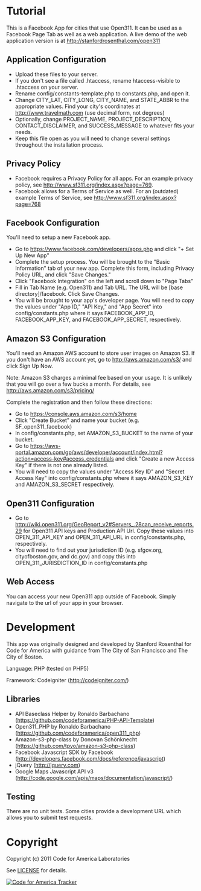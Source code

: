 Tutorial
========================

This is a Facebook App for cities that use Open311.  It can be used as a Facebook Page Tab as well as a web application.  A live demo of the web application version is at http://stanfordrosenthal.com/open311

Application Configuration
------------------------
- Upload these files to your server.
- If you don't see a file called .htaccess, rename htaccess-visible to .htaccess on your server.
- Rename config/constants-template.php to constants.php, and open it.
- Change CITY_LAT, CITY_LONG, CITY_NAME, and STATE_ABBR to the appropriate values.  Find your city's coordinates at http://www.travelmath.com (use decimal form, not degrees)
- Optionally, change PROJECT_NAME, PROJECT_DESCRIPTION, CONTACT_DISCLAIMER, and SUCCESS_MESSAGE to whatever fits your needs.
- Keep this file open as you will need to change several settings throughout the installation process.

Privacy Policy
--------------
- Facebook requires a Privacy Policy for all apps.  For an example privacy policy, see http://www.sf311.org/index.aspx?page=769.
- Facebook allows for a Terms of Service as well.  For an (outdated) example Terms of Service, see http://www.sf311.org/index.aspx?page=768

Facebook Configuration
----------------------
You'll need to setup a new Facebook app.

- Go to https://www.facebook.com/developers/apps.php and click "+ Set Up New App"
- Complete the setup process.  You will be brought to the "Basic Information" tab of your new app.  Complete this form, including Privacy Policy URL, and click "Save Changes."
- Click "Facebook Integration" on the left and scroll down to "Page Tabs"
- Fill in Tab Name (e.g. Open311) and  Tab URL.  The URL will be [base directory]/facebook.  Click Save Changes.
- You will be brought to your app's developer page.  You will need to copy the values under "App ID," "API Key," and "App Secret" into config/constants.php where it says FACEBOOK_APP_ID, FACEBOOK_APP_KEY, and FACEBOOK_APP_SECRET, respectively.

Amazon S3 Configuration
----------------------
You'll need an Amazon AWS account to store user images on Amazon S3.  If you don't have an AWS account yet, go to http://aws.amazon.com/s3/ and click Sign Up Now.

Note: Amazon S3 charges a minimal fee based on your usage.  It is unlikely that you will go over a few bucks a month.  For details, see http://aws.amazon.com/s3/pricing/

Complete the registration and then follow these directions:

- Go to https://console.aws.amazon.com/s3/home
- Click "Create Bucket" and name your bucket (e.g. SF_open311_facebook)
- In config/constants.php, set AMAZON_S3_BUCKET to the name of your bucket.
- Go to https://aws-portal.amazon.com/gp/aws/developer/account/index.html?action=access-key#access_credentials and click "Create a new Access Key" if there is not one already listed.
- You will need to copy the values under "Access Key ID" and "Secret Access Key" into config/constants.php where it says AMAZON_S3_KEY and AMAZON_S3_SECRET respectively. 

Open311 Configuration
---------------------
- Go to http://wiki.open311.org/GeoReport_v2#Servers_.28can_receive_reports.29 for Open311 API keys and Production API Url.  Copy these values into OPEN_311_API_KEY and OPEN_311_API_URL in config/constants.php, respectively.
- You will need to find out your jurisdiction ID (e.g. sfgov.org, cityofboston.gov, and dc.gov) and copy this into OPEN_311_JURISDICTION_ID in config/constants.php

Web Access
----------
You can access your new Open311 app outside of Facebook.  Simply navigate to the url of your app in your browser.

Development
===========
This app was originally designed and developed by Stanford Rosenthal for Code for America with guidance from The City of San Francisco and The City of Boston.  

Language: PHP (tested on PHP5)

Framework: Codeigniter (http://codeigniter.com/)

Libraries
--------

- API Baseclass Helper by Ronaldo Barbachano (https://github.com/codeforamerica/PHP-API-Template)
- Open311_PHP by Ronaldo Barbachano (https://github.com/codeforamerica/open311_php)
- Amazon-s3-php-class by Donovan Schönknecht (https://github.com/tpyo/amazon-s3-php-class)
- Facebook Javascript SDK by Facebook (http://developers.facebook.com/docs/reference/javascript)
- jQuery (http://jquery.com)
- Google Maps Javascript API v3 (http://code.google.com/apis/maps/documentation/javascript/)

Testing
------
There are no unit tests.  Some cities provide a development URL which allows you to submit test requests.

Copyright
=========
Copyright (c) 2011 Code for America Laboratories

See [LICENSE](https://github.com/codeforamerica/open311_facebook/blob/master/LICENSE.md) for details.

[![Code for America Tracker](http://stats.codeforamerica.org/codeforamerica/open311_facebook.png)](http://stats.codeforamerica.org/projects/open311_facebook)